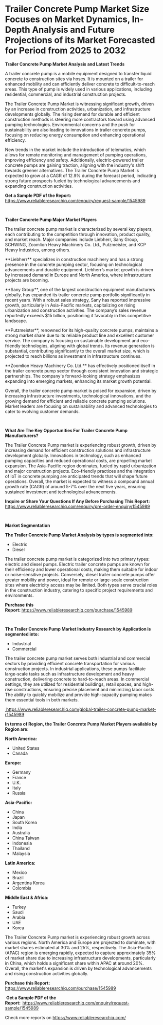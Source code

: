 <p><h1>Trailer Concrete Pump Market Size Focuses on Market Dynamics, In-Depth Analysis and Future Projections of its Market Forecasted for Period from 2025 to 2032</h1></p><p><strong>Trailer Concrete Pump Market Analysis and Latest Trends</strong></p>
<p><p>A trailer concrete pump is a mobile equipment designed to transfer liquid concrete to construction sites via hoses. It is mounted on a trailer for enhanced mobility and can efficiently deliver concrete to difficult-to-reach areas. This type of pump is widely used in various applications, including residential, commercial, and industrial construction projects. </p><p>The Trailer Concrete Pump Market is witnessing significant growth, driven by an increase in construction activities, urbanization, and infrastructure developments globally. The rising demand for durable and efficient construction methods is steering more contractors toward using advanced pumping technologies. Environmental concerns and the push for sustainability are also leading to innovations in trailer concrete pumps, focusing on reducing energy consumption and enhancing operational efficiency. </p><p>New trends in the market include the introduction of telematics, which allows for remote monitoring and management of pumping operations, improving efficiency and safety. Additionally, electric-powered trailer concrete pumps are gaining traction, aligning with the industry's shift towards greener alternatives. The Trailer Concrete Pump Market is expected to grow at a CAGR of 12.9% during the forecast period, indicating strong future prospects fueled by technological advancements and expanding construction activities.</p></p>
<p><strong>Get a Sample PDF of the Report:&nbsp;</strong> <a href="https://www.reliableresearchiq.com/enquiry/request-sample/1545989?utm_campaign=3381&utm_medium=2&utm_source=Github&utm_content=ia&utm_term=23032025&utm_id=trailer-concrete-pump">https://www.reliableresearchiq.com/enquiry/request-sample/1545989</a></p>
<p>&nbsp;</p>
<p><strong>Trailer Concrete Pump Major Market Players</strong></p>
<p><p>The trailer concrete pump market is characterized by several key players, each contributing to the competition through innovation, product quality, and market reach. Major companies include Liebherr, Sany Group, SCHWING, Zoomlion Heavy Machinery Co. Ltd., Putzmeister, and KCP Heavy Industries, among others.</p><p>**Liebherr** specializes in construction machinery and has a strong presence in the concrete pumping sector, focusing on technological advancements and durable equipment. Liebherr’s market growth is driven by increased demand in Europe and North America, where infrastructure projects are booming.</p><p>**Sany Group**, one of the largest construction equipment manufacturers globally, has expanded its trailer concrete pump portfolio significantly in recent years. With a robust sales strategy, Sany has reported impressive growth, particularly in Asia-Pacific markets, capitalizing on rising urbanization and construction activities. The company’s sales revenue reportedly exceeds $15 billion, positioning it favorably in this competitive landscape.</p><p>**Putzmeister**, renowned for its high-quality concrete pumps, maintains a strong market share due to its reliable product line and excellent customer service. The company is focusing on sustainable development and eco-friendly technologies, aligning with global trends. Its revenue generation is substantial, contributing significantly to the overall market size, which is projected to reach billions as investment in infrastructure continues.</p><p>**Zoomlion Heavy Machinery Co. Ltd.** has effectively positioned itself in the trailer concrete pump sector through consistent innovation and strategic partnerships. The company's forward-looking strategy emphasizes expanding into emerging markets, enhancing its market growth potential.</p><p>Overall, the trailer concrete pump market is poised for expansion, driven by increasing infrastructure investments, technological innovations, and the growing demand for efficient and reliable concrete pumping solutions. Market leaders are focusing on sustainability and advanced technologies to cater to evolving customer demands.</p></p>
<p>&nbsp;</p>
<p><strong>What Are The Key Opportunities For Trailer Concrete Pump Manufacturers?</strong></p>
<p><p>The Trailer Concrete Pump market is experiencing robust growth, driven by increasing demand for efficient construction solutions and infrastructure development globally. Innovations in technology, such as enhanced pumping capacities and reduced operational costs, are propelling market expansion. The Asia-Pacific region dominates, fueled by rapid urbanization and major construction projects. Eco-friendly practices and the integration of IoT in concrete pumping are anticipated trends that will shape future operations. Overall, the market is expected to witness a compound annual growth rate (CAGR) of around 5-7% over the next five years, ensuring sustained investment and technological advancements.</p></p>
<p><strong>Inquire or Share Your Questions If Any Before Purchasing This Report:</strong> <a href="https://www.reliableresearchiq.com/enquiry/pre-order-enquiry/1545989?utm_campaign=3381&utm_medium=2&utm_source=Github&utm_content=ia&utm_term=23032025&utm_id=trailer-concrete-pump">https://www.reliableresearchiq.com/enquiry/pre-order-enquiry/1545989</a></p>
<p>&nbsp;</p>
<p><strong>Market Segmentation</strong></p>
<p><strong>The Trailer Concrete Pump Market Analysis by types is segmented into:</strong></p>
<p><ul><li>Electric</li><li>Diesel</li></ul></p>
<p><p>The trailer concrete pump market is categorized into two primary types: electric and diesel pumps. Electric trailer concrete pumps are known for their efficiency and lower operational costs, making them suitable for indoor or noise-sensitive projects. Conversely, diesel trailer concrete pumps offer greater mobility and power, ideal for remote or large-scale construction sites where electricity access may be limited. Both types serve crucial roles in the construction industry, catering to specific project requirements and environments.</p></p>
<p><strong>Purchase this Report:&nbsp;</strong><a href="https://www.reliableresearchiq.com/purchase/1545989?utm_campaign=3381&utm_medium=2&utm_source=Github&utm_content=ia&utm_term=23032025&utm_id=trailer-concrete-pump">https://www.reliableresearchiq.com/purchase/1545989</a></p>
<p>&nbsp;</p>
<p><strong>The Trailer Concrete Pump Market Industry Research by Application is segmented into:</strong></p>
<p><ul><li>Industrial</li><li>Commercial</li></ul></p>
<p><p>The trailer concrete pump market serves both industrial and commercial sectors by providing efficient concrete transportation for various construction projects. In industrial applications, these pumps facilitate large-scale tasks such as infrastructure development and heavy construction, delivering concrete to hard-to-reach areas. In commercial settings, they are utilized for residential buildings, retail spaces, and high-rise constructions, ensuring precise placement and minimizing labor costs. The ability to quickly mobilize and provide high-capacity pumping makes them essential tools in both markets.</p></p>
<p><a href="https://www.reliableresearchiq.com/global-trailer-concrete-pump-market-r1545989?utm_campaign=3381&utm_medium=2&utm_source=Github&utm_content=ia&utm_term=23032025&utm_id=trailer-concrete-pump">&nbsp;https://www.reliableresearchiq.com/global-trailer-concrete-pump-market-r1545989</a></p>
<p><strong>In terms of Region, the Trailer Concrete Pump Market Players available by Region are:</strong></p>
<p>
    <p> <strong> North America: </strong>
        <ul>
            <li>United States</li>
            <li>Canada</li>
        </ul>
        </p> 
    <p> <strong> Europe: </strong>
        <ul>
            <li>Germany</li>
            <li>France</li>
            <li>U.K.</li>
            <li>Italy</li>
            <li>Russia</li>
        </ul>
        </p> 
    <p> <strong> Asia-Pacific: </strong>
        <ul>
            <li>China</li>
            <li>Japan</li>
            <li>South Korea</li>
            <li>India</li>
            <li>Australia</li>
            <li>China Taiwan</li>
            <li>Indonesia</li>
            <li>Thailand</li>
            <li>Malaysia</li>
        </ul>
        </p> 
    <p> <strong> Latin America: </strong>
        <ul>
            <li>Mexico</li>
            <li>Brazil</li>
            <li>Argentina Korea</li>
            <li>Colombia</li>
        </ul>
        </p> 
    <p> <strong> Middle East & Africa: </strong>
        <ul>
            <li>Turkey</li>
            <li>Saudi</li>
            <li>Arabia</li>
            <li>UAE</li>
            <li>Korea</li>
        </ul>
    </p>
    </p>
<p><p>The Trailer Concrete Pump market is experiencing robust growth across various regions. North America and Europe are projected to dominate, with market shares estimated at 30% and 25%, respectively. The Asia-Pacific (APAC) region is emerging rapidly, expected to capture approximately 35% of market share due to increasing infrastructure developments, particularly in China, which holds a significant share within APAC at around 20%. Overall, the market's expansion is driven by technological advancements and rising construction activities globally.</p></p>
<p><strong>Purchase this Report: </strong><a href="https://www.reliableresearchiq.com/purchase/1545989?utm_campaign=3381&utm_medium=2&utm_source=Github&utm_content=ia&utm_term=23032025&utm_id=trailer-concrete-pump">https://www.reliableresearchiq.com/purchase/1545989</a></p>
<p>&nbsp;<strong>Get a Sample PDF of the Report:&nbsp;&nbsp;</strong><a href="https://www.reliableresearchiq.com/enquiry/request-sample/1545989?utm_campaign=3381&utm_medium=2&utm_source=Github&utm_content=ia&utm_term=23032025&utm_id=trailer-concrete-pump">https://www.reliableresearchiq.com/enquiry/request-sample/1545989</a></p>
<p><strong></strong></p>
<p>Check more reports on <a href="https://www.reliableresearchiq.com/?utm_campaign=3381&utm_medium=2&utm_source=Github&utm_content=ia&utm_term=23032025&utm_id=trailer-concrete-pump">https://www.reliableresearchiq.com/</a></p>